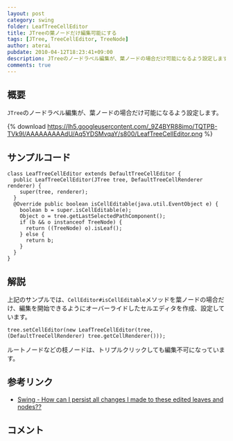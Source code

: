 ```yaml
---
layout: post
category: swing
folder: LeafTreeCellEditor
title: JTreeの葉ノードだけ編集可能にする
tags: [JTree, TreeCellEditor, TreeNode]
author: aterai
pubdate: 2010-04-12T18:23:41+09:00
description: JTreeのノードラベル編集が、葉ノードの場合だけ可能になるよう設定します。
comments: true
---
```

## 概要
`JTree`のノードラベル編集が、葉ノードの場合だけ可能になるよう設定します。

{% download https://lh5.googleusercontent.com/_9Z4BYR88imo/TQTPB-TVk9I/AAAAAAAAAdU/Aq5YDSMvqaY/s800/LeafTreeCellEditor.png %}

## サンプルコード
<pre class="prettyprint"><code>class LeafTreeCellEditor extends DefaultTreeCellEditor {
  public LeafTreeCellEditor(JTree tree, DefaultTreeCellRenderer renderer) {
    super(tree, renderer);
  }
  @Override public boolean isCellEditable(java.util.EventObject e) {
    boolean b = super.isCellEditable(e);
    Object o = tree.getLastSelectedPathComponent();
    if (b &amp;&amp; o instanceof TreeNode) {
      return ((TreeNode) o).isLeaf();
    } else {
      return b;
    }
  }
}
</code></pre>

## 解説
上記のサンプルでは、`CellEditor#isCellEditable`メソッドを葉ノードの場合だけ、編集を開始できるようにオーバーライドしたセルエディタを作成、設定しています。

<pre class="prettyprint"><code>tree.setCellEditor(new LeafTreeCellEditor(tree, (DefaultTreeCellRenderer) tree.getCellRenderer()));
</code></pre>

ルートノードなどの枝ノードは、トリプルクリックしても編集不可になっています。

## 参考リンク
- [Swing - How can I persist all changes I made to these edited leaves and nodes??](https://community.oracle.com/thread/1371600)

<!-- dummy comment line for breaking list -->

## コメント
